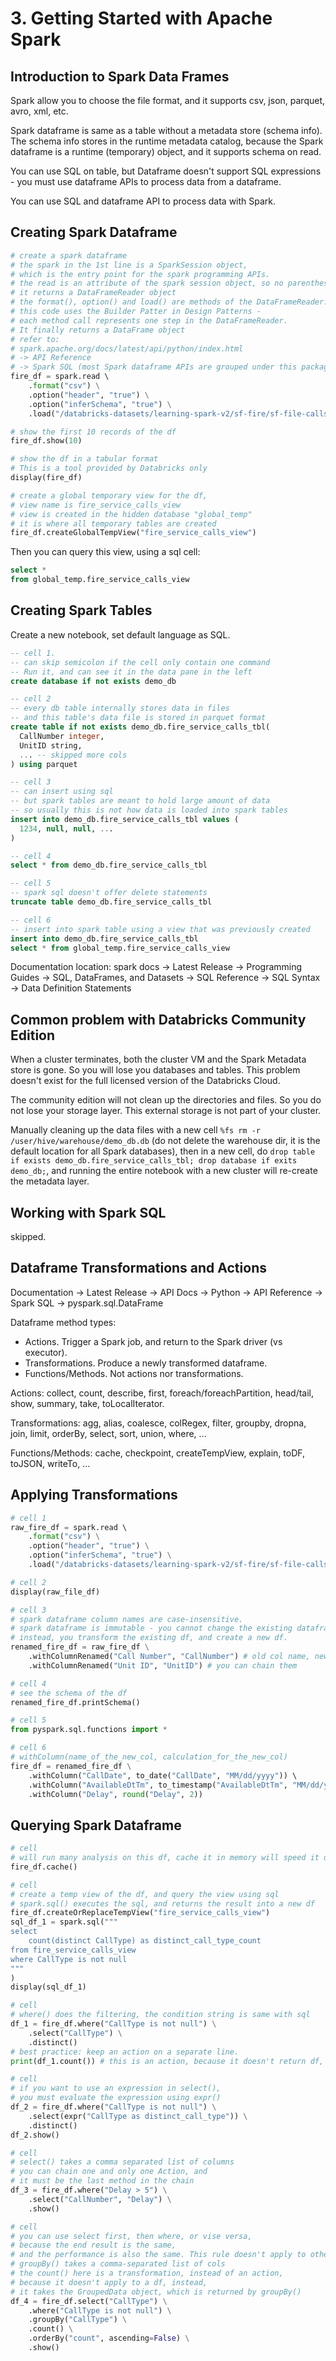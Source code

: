 # 3. Getting Started with Apache Spark
## Introduction to Spark Data Frames
Spark allow you to choose the file format, and it supports csv, json, parquet, avro, xml, etc. 

Spark dataframe is same as a table without a metadata store (schema info). The schema info stores in the runtime metadata catalog, because the Spark dataframe is a runtime (temporary) object, and it supports schema on read. 

You can use SQL on table, but Dataframe doesn't support SQL expressions - you must use dataframe APIs to process data from a dataframe. 

You can use SQL and dataframe API to process data with Spark. 

## Creating Spark Dataframe
```py
# create a spark dataframe
# the spark in the 1st line is a SparkSession object, 
# which is the entry point for the spark programming APIs. 
# the read is an attribute of the spark session object, so no parenthesis
# it returns a DataFrameReader object
# the format(), option() and load() are methods of the DataFrameReader. 
# this code uses the Builder Patter in Design Patterns - 
# each method call represents one step in the DataFrameReader. 
# It finally returns a DataFrame object
# refer to:
# spark.apache.org/docs/latest/api/python/index.html
# -> API Reference 
# -> Spark SQL (most Spark dataframe APIs are grouped under this package)
fire_df = spark.read \ 
    .format("csv") \
    .option("header", "true") \
    .option("inferSchema", "true") \
    .load("/databricks-datasets/learning-spark-v2/sf-fire/sf-file-calls.csv")

# show the first 10 records of the df
fire_df.show(10)

# show the df in a tabular format
# This is a tool provided by Databricks only
display(fire_df)

# create a global temporary view for the df, 
# view name is fire_service_calls_view
# view is created in the hidden database "global_temp"
# it is where all temporary tables are created
fire_df.createGlobalTempView("fire_service_calls_view")
```

Then you can query this view, using a sql cell: 
```sql
select * 
from global_temp.fire_service_calls_view
```

## Creating Spark Tables
Create a new notebook, set default language as SQL. 
```sql
-- cell 1. 
-- can skip semicolon if the cell only contain one command
-- Run it, and can see it in the data pane in the left
create database if not exists demo_db

-- cell 2
-- every db table internally stores data in files
-- and this table's data file is stored in parquet format
create table if not exists demo_db.fire_service_calls_tbl(
  CallNumber integer,
  UnitID string,
  ... -- skipped more cols
) using parquet

-- cell 3
-- can insert using sql
-- but spark tables are meant to hold large amount of data
-- so usually this is not how data is loaded into spark tables
insert into demo_db.fire_service_calls_tbl values (
  1234, null, null, ...
)

-- cell 4
select * from demo_db.fire_service_calls_tbl

-- cell 5
-- spark sql doesn't offer delete statements
truncate table demo_db.fire_service_calls_tbl

-- cell 6
-- insert into spark table using a view that was previously created
insert into demo_db.fire_service_calls_tbl
select * from global_temp.fire_service_calls_view

```

Documentation location: spark docs -> Latest Release -> Programming Guides -> SQL, DataFrames, and Datasets -> SQL Reference -> SQL Syntax -> Data Definition Statements

## Common problem with Databricks Community Edition
When a cluster terminates, both the cluster VM and the Spark Metadata store is gone. So you will lose you databases and tables. This problem doesn't exist for the full licensed version of the Databricks Cloud. 

The community edition will not clean up the directories and files. So you do not lose your storage layer. This external storage is not part of your cluster. 

Manually cleaning up the data files with a new cell `%fs rm -r /user/hive/warehouse/demo_db.db` (do not delete the warehouse dir, it is the default location for all Spark databases), then in a new cell, do `drop table if exists demo_db.fire_service_calls_tbl; drop database if exits demo_db;`, and running the entire notebook with a new cluster will re-create the metadata layer. 

## Working with Spark SQL
skipped.

## Dataframe Transformations and Actions
Documentation -> Latest Release -> API Docs -> Python -> API Reference -> Spark SQL -> pyspark.sql.DataFrame

Dataframe method types:
- Actions. Trigger a Spark job, and return to the Spark driver (vs executor). 
- Transformations. Produce a newly transformed dataframe. 
- Functions/Methods. Not actions nor transformations. 

Actions: collect, count, describe, first, foreach/foreachPartition, head/tail, show, summary, take, toLocalIterator. 

Transformations: agg, alias, coalesce, colRegex, filter, groupby, dropna, join, limit, orderBy, select, sort, union, where, ...

Functions/Methods: cache, checkpoint, createTempView, explain, toDF, toJSON, writeTo, ...

## Applying Transformations
```python
# cell 1
raw_fire_df = spark.read \ 
    .format("csv") \
    .option("header", "true") \
    .option("inferSchema", "true") \
    .load("/databricks-datasets/learning-spark-v2/sf-fire/sf-file-calls.csv")

# cell 2
display(raw_file_df)

# cell 3
# spark dataframe column names are case-insensitive. 
# spark dataframe is immutable - you cannot change the existing dataframe, 
# instead, you transform the existing df, and create a new df. 
renamed_fire_df = raw_fire_df \
    .withColumnRenamed("Call Number", "CallNumber") # old col name, new col name
    .withColumnRenamed("Unit ID", "UnitID") # you can chain them

# cell 4
# see the schema of the df
renamed_fire_df.printSchema()

# cell 5
from pyspark.sql.functions import *

# cell 6
# withColumn(name_of_the_new_col, calculation_for_the_new_col)
fire_df = renamed_fire_df \
    .withColumn("CallDate", to_date("CallDate", "MM/dd/yyyy")) \ 
    .withColumn("AvailableDtTm", to_timestamp("AvailableDtTm", "MM/dd/yyyy hh:mm:ss a")) \
    .withColumn("Delay", round("Delay", 2))

```

## Querying Spark Dataframe
```py
# cell
# will run many analysis on this df, cache it in memory will speed it up
fire_df.cache()

# cell
# create a temp view of the df, and query the view using sql
# spark.sql() executes the sql, and returns the result into a new df
fire_df.createOrReplaceTempView("fire_service_calls_view")
sql_df_1 = spark.sql("""
select 
    count(distinct CallType) as distinct_call_type_count
from fire_service_calls_view
where CallType is not null
"""
)
display(sql_df_1)

# cell
# where() does the filtering, the condition string is same with sql
df_1 = fire_df.where("CallType is not null") \
    .select("CallType") \
    .distinct()
# best practice: keep an action on a separate line. 
print(df_1.count()) # this is an action, because it doesn't return df, it triggers spark job execution, and returns to the spark driver

# cell
# if you want to use an expression in select(),
# you must evaluate the expression using expr()
df_2 = fire_df.where("CallType is not null") \
    .select(expr("CallType as distinct_call_type")) \
    .distinct()
df_2.show()

# cell
# select() takes a comma separated list of columns
# you can chain one and only one Action, and
# it must be the last method in the chain
df_3 = fire_df.where("Delay > 5") \
    .select("CallNumber", "Delay") \
    .show()

# cell
# you can use select first, then where, or vise versa,
# because the end result is the same,
# and the performance is also the same. This rule doesn't apply to other methods. 
# groupBy() takes a comma-separated list of cols
# the count() here is a transformation, instead of an action,
# because it doesn't apply to a df, instead,
# it takes the GroupedData object, which is returned by groupBy()
df_4 = fire_df.select("CallType") \
    .where("CallType is not null") \
    .groupBy("CallType") \
    .count() \
    .orderBy("count", ascending=False) \
    .show()

```
